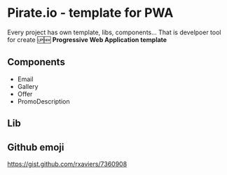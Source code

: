 # Pirate.io - template for PWA

Every project has own template, libs, components... That is develpoer tool for create :up::new: **Progressive Web Application template**

## Components

- Email
- Gallery
- Offer
- PromoDescription

## Lib

## Github emoji

https://gist.github.com/rxaviers/7360908
